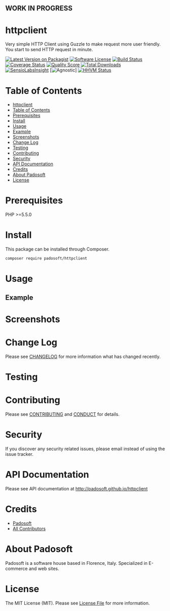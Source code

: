 
## WORK IN PROGRESS
# httpclient
Very simple HTTP Client using Guzzle to make request more user friendly.
You start to send HTTP request in minute. 

[![Latest Version on Packagist][ico-version]][link-packagist]
[![Software License][ico-license]](LICENSE.md)
[![Build Status][ico-travis]][link-travis]
[![Coverage Status][ico-scrutinizer]][link-scrutinizer]
[![Quality Score][ico-code-quality]][link-code-quality]
[![Total Downloads][ico-downloads]][link-downloads]
[![SensioLabsInsight][ico-sensiolab]][link-sensiolab]
[![Agnostic][ico-agnostic]]
[![HHVM Status][ico-hhvm]][link-hhvm]

Table of Contents
=================

  * [httpclient](#httpclient)
  * [Table of Contents](#table-of-contents)
  * [Prerequisites](#prerequisites)
  * [Install](#install)
  * [Usage](#usage)
  * [Example](#example)
  * [Screenshots](#screenshots)
  * [Change Log](#change-log)
  * [Testing](#testing)
  * [Contributing](#contributing)
  * [Security](#security)
  * [API Documentation](#api-documentation)
  * [Credits](#credits)
  * [About Padosoft](#about-padosoft)
  * [License](#license)

# Prerequisites

PHP >=5.5.0

# Install

This package can be installed through Composer.

``` bash
composer require padosoft/httpclient
```

# Usage

## Example

# Screenshots

# Change Log
Please see [CHANGELOG](CHANGELOG.md) for more information what has changed recently.

# Testing

# Contributing

Please see [CONTRIBUTING](CONTRIBUTING.md) and [CONDUCT](CONDUCT.md) for details.

# Security

If you discover any security related issues, please email  instead of using the issue tracker.

# API Documentation

Please see API documentation at http://padosoft.github.io/httpclient

# Credits

- [Padosoft](https://github.com/padosoft)
- [All Contributors](../../contributors)

# About Padosoft
Padosoft is a software house based in Florence, Italy. Specialized in E-commerce and web sites.

# License

The MIT License (MIT). Please see [License File](LICENSE.md) for more information.

[ico-version]: https://img.shields.io/packagist/v/padosoft/httpclient.svg?style=flat-square
[ico-license]: https://img.shields.io/badge/license-MIT-brightgreen.svg?style=flat-square
[ico-travis]: https://img.shields.io/travis/padosoft/httpclient/master.svg?style=flat-square
[ico-scrutinizer]: https://img.shields.io/scrutinizer/coverage/g/padosoft/httpclient.svg?style=flat-square
[ico-code-quality]: https://img.shields.io/scrutinizer/g/padosoft/httpclient.svg?style=flat-square
[ico-downloads]: https://img.shields.io/packagist/dt/padosoft/httpclient.svg?style=flat-square
[ico-sensiolab]: https://insight.sensiolabs.com/projects/9afab5fa-e9e4-40df-8ccf-6c122c26fd42/small.png
[ico-agnostic]: https://img.shields.io/badge/PHP-Framework%20agnostic-4F5B93.svg?style=flat-square
[ico-hhvm]: http://hhvm.h4cc.de/badge/padosoft/httpclient.svg


[link-packagist]: https://packagist.org/packages/padosoft/httpclient
[link-travis]: https://travis-ci.org/padosoft/httpclient
[link-scrutinizer]: https://scrutinizer-ci.com/g/padosoft/httpclient/code-structure
[link-code-quality]: https://scrutinizer-ci.com/g/padosoft/httpclient
[link-downloads]: https://packagist.org/packages/padosoft/httpclient
[link-sensiolab]: https://insight.sensiolabs.com/projects/9afab5fa-e9e4-40df-8ccf-6c122c26fd42
[link-hhvm]: http://hhvm.h4cc.de/package/padosoft/httpclient
